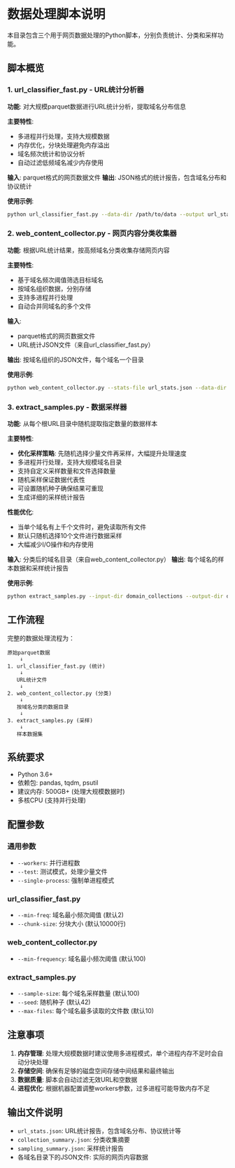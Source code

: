 # 数据处理脚本说明

本目录包含三个用于网页数据处理的Python脚本，分别负责统计、分类和采样功能。

## 脚本概览

### 1. url_classifier_fast.py - URL统计分析器
**功能**: 对大规模parquet数据进行URL统计分析，提取域名分布信息

**主要特性**:
- 多进程并行处理，支持大规模数据
- 内存优化，分块处理避免内存溢出
- 域名频次统计和协议分析
- 自动过滤低频域名减少内存使用

**输入**: parquet格式的网页数据文件
**输出**: JSON格式的统计报告，包含域名分布和协议统计

**使用示例**:
```bash
python url_classifier_fast.py --data-dir /path/to/data --output url_stats.json --min-freq 100
```

### 2. web_content_collector.py - 网页内容分类收集器
**功能**: 根据URL统计结果，按高频域名分类收集存储网页内容

**主要特性**:
- 基于域名频次阈值筛选目标域名
- 按域名组织数据，分别存储
- 支持多进程并行处理
- 自动合并同域名的多个文件

**输入**: 
- parquet格式的网页数据文件
- URL统计JSON文件（来自url_classifier_fast.py）

**输出**: 按域名组织的JSON文件，每个域名一个目录

**使用示例**:
```bash
python web_content_collector.py --stats-file url_stats.json --data-dir /path/to/data --output-dir domain_collections --min-frequency 100
```

### 3. extract_samples.py - 数据采样器
**功能**: 从每个根URL目录中随机提取指定数量的数据样本

**主要特性**:
- **优化采样策略**: 先随机选择少量文件再采样，大幅提升处理速度
- 多进程并行处理，支持大规模域名目录
- 支持自定义采样数量和文件选择数量
- 随机采样保证数据代表性
- 可设置随机种子确保结果可重现
- 生成详细的采样统计报告

**性能优化**:
- 当单个域名有上千个文件时，避免读取所有文件
- 默认只随机选择10个文件进行数据采样
- 大幅减少I/O操作和内存使用

**输入**: 分类后的域名目录（来自web_content_collector.py）
**输出**: 每个域名的样本数据和采样统计报告

**使用示例**:
```bash
python extract_samples.py --input-dir domain_collections --output-dir domain_samples --sample-size 100 --max-files 10 --workers 8
```

## 工作流程

完整的数据处理流程为：

```
原始parquet数据 
    ↓
1. url_classifier_fast.py (统计)
    ↓
   URL统计文件
    ↓  
2. web_content_collector.py (分类)
    ↓
   按域名分类的数据目录
    ↓
3. extract_samples.py (采样)
    ↓
   样本数据集
```

## 系统要求

- Python 3.6+
- 依赖包: pandas, tqdm, psutil
- 建议内存: 500GB+ (处理大规模数据时)
- 多核CPU (支持并行处理)

## 配置参数

### 通用参数
- `--workers`: 并行进程数
- `--test`: 测试模式，处理少量文件
- `--single-process`: 强制单进程模式

### url_classifier_fast.py
- `--min-freq`: 域名最小频次阈值 (默认2)
- `--chunk-size`: 分块大小 (默认10000行)

### web_content_collector.py  
- `--min-frequency`: 域名最小频次阈值 (默认100)

### extract_samples.py
- `--sample-size`: 每个域名采样数量 (默认100)
- `--seed`: 随机种子 (默认42)
- `--max-files`: 每个域名最多读取的文件数 (默认10)

## 注意事项

1. **内存管理**: 处理大规模数据时建议使用多进程模式，单个进程内存不足时会自动分块处理
2. **存储空间**: 确保有足够的磁盘空间存储中间结果和最终输出
3. **数据质量**: 脚本会自动过滤无效URL和空数据
4. **进程优化**: 根据机器配置调整workers参数，过多进程可能导致内存不足

## 输出文件说明

- `url_stats.json`: URL统计报告，包含域名分布、协议统计等
- `collection_summary.json`: 分类收集摘要
- `sampling_summary.json`: 采样统计报告
- 各域名目录下的JSON文件: 实际的网页内容数据